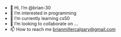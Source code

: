 - 👋 Hi, I’m @brian-30
- 👀 I’m interested in programming
- 🌱 I’m currently learning cs50
- 💞️ I’m looking to collaborate on ...
- 📫 How to reach me brianmillercalgary@gmail.com

<!---
brian-30/brian-30 is a ✨ special ✨ repository because its `README.md` (this file) appears on your GitHub profile.
You can click the Preview link to take a look at your changes.
--->
